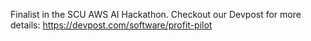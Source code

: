 Finalist in the SCU AWS AI Hackathon.
Checkout our Devpost for more details: https://devpost.com/software/profit-pilot 
